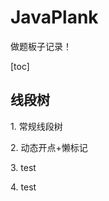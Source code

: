 # JavaPlank

做题板子记录！

[toc]

## 线段树

<div>
    <a herf="./SegmentTree.java">1. 常规线段树</a>
    <p/>
    <a herf="./MyCalendar.java">2. 动态开点+懒标记</a>
    <p/>
    <a herf="./README.md">3. test</a>
    <p/>
    <a herf="./README.md">4. test</a>
</div>

